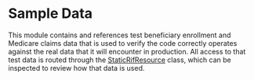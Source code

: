 Sample Data
===========

This module contains and references test beneficiary enrollment and Medicare claims data that is used to verify the code correctly operates against the real data that it will encounter in production. All access to that test data is routed through the [StaticRifResource](./src/main/java/gov/cms/bfd/pipeline/sampledata/StaticRifResource.java) class, which can be inspected to review how that data is used.
